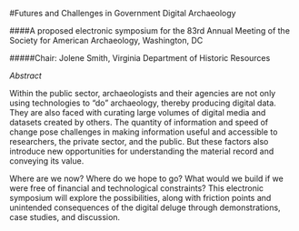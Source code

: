 #Futures and Challenges in Government Digital Archaeology

####A proposed electronic symposium for the 83rd Annual Meeting of the Society for American Archaeology, Washington, DC

#####Chair: Jolene Smith, Virginia Department of Historic Resources  

*Abstract* 

Within the public sector, archaeologists and their agencies are not only using technologies to “do” archaeology, thereby producing digital data. They are also faced with curating large volumes of digital media and datasets created by others. The quantity of information and speed of change pose challenges in making information useful and accessible to researchers, the private sector, and the public. But these factors also introduce new opportunities for understanding the material record and conveying its value.

Where are we now? Where do we hope to go? What would we build if we were free of financial and technological constraints? This electronic symposium will explore the possibilities, along with friction points and unintended consequences of the digital deluge through demonstrations, case studies, and discussion.
